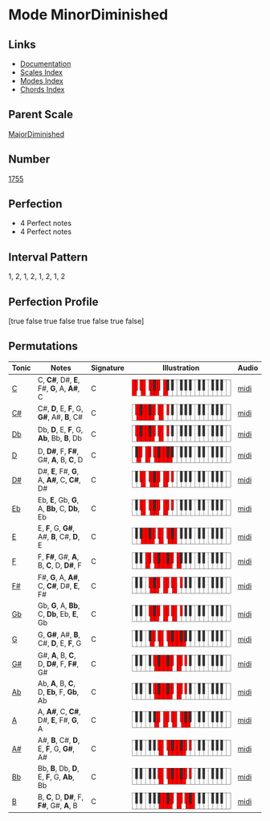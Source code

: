 # Mode MinorDiminished

## Links

- [Documentation](index.md)
- [Scales Index](Scales.md)
- [Modes Index](Modes.md)
- [Chords Index](Chords.md)

## Parent Scale

[MajorDiminished](ScaleMajorDiminished.md)

## Number

[1755](https://ianring.com/musictheory/scales/1755)

## Perfection

- 4 Perfect notes
- 4 Perfect notes

## Interval Pattern

1, 2, 1, 2, 1, 2, 1, 2

## Perfection Profile

[true false true false true false true false]

## Permutations

| Tonic | Notes | Signature | Illustration | Audio |
|-------|-------|-----------|--------------|-------|
| [C](ModeCNaturalMinorDiminished.md) | C, **C#**, D#, **E**, F#, **G**, A, **A#**, C | C | ![CNaturalMinorDiminished](ModeCNaturalMinorDiminished.png) | [midi](https://github.com/edipermadi/music/blob/main/docs/ModeCNaturalMinorDiminished.mid?raw=true) |
| [C#](ModeCSharpMinorDiminished.md) | C#, **D**, E, **F**, G, **G#**, A#, **B**, C# | C | ![CSharpMinorDiminished](ModeCSharpMinorDiminished.png) | [midi](https://github.com/edipermadi/music/blob/main/docs/ModeCSharpMinorDiminished.mid?raw=true) |
| [Db](ModeDFlatMinorDiminished.md) | Db, **D**, E, **F**, G, **Ab**, Bb, **B**, Db | C | ![DFlatMinorDiminished](ModeDFlatMinorDiminished.png) | [midi](https://github.com/edipermadi/music/blob/main/docs/ModeDFlatMinorDiminished.mid?raw=true) |
| [D](ModeDNaturalMinorDiminished.md) | D, **D#**, F, **F#**, G#, **A**, B, **C**, D | C | ![DNaturalMinorDiminished](ModeDNaturalMinorDiminished.png) | [midi](https://github.com/edipermadi/music/blob/main/docs/ModeDNaturalMinorDiminished.mid?raw=true) |
| [D#](ModeDSharpMinorDiminished.md) | D#, **E**, F#, **G**, A, **A#**, C, **C#**, D# | C | ![DSharpMinorDiminished](ModeDSharpMinorDiminished.png) | [midi](https://github.com/edipermadi/music/blob/main/docs/ModeDSharpMinorDiminished.mid?raw=true) |
| [Eb](ModeEFlatMinorDiminished.md) | Eb, **E**, Gb, **G**, A, **Bb**, C, **Db**, Eb | C | ![EFlatMinorDiminished](ModeEFlatMinorDiminished.png) | [midi](https://github.com/edipermadi/music/blob/main/docs/ModeEFlatMinorDiminished.mid?raw=true) |
| [E](ModeENaturalMinorDiminished.md) | E, **F**, G, **G#**, A#, **B**, C#, **D**, E | C | ![ENaturalMinorDiminished](ModeENaturalMinorDiminished.png) | [midi](https://github.com/edipermadi/music/blob/main/docs/ModeENaturalMinorDiminished.mid?raw=true) |
| [F](ModeFNaturalMinorDiminished.md) | F, **F#**, G#, **A**, B, **C**, D, **D#**, F | C | ![FNaturalMinorDiminished](ModeFNaturalMinorDiminished.png) | [midi](https://github.com/edipermadi/music/blob/main/docs/ModeFNaturalMinorDiminished.mid?raw=true) |
| [F#](ModeFSharpMinorDiminished.md) | F#, **G**, A, **A#**, C, **C#**, D#, **E**, F# | C | ![FSharpMinorDiminished](ModeFSharpMinorDiminished.png) | [midi](https://github.com/edipermadi/music/blob/main/docs/ModeFSharpMinorDiminished.mid?raw=true) |
| [Gb](ModeGFlatMinorDiminished.md) | Gb, **G**, A, **Bb**, C, **Db**, Eb, **E**, Gb | C | ![GFlatMinorDiminished](ModeGFlatMinorDiminished.png) | [midi](https://github.com/edipermadi/music/blob/main/docs/ModeGFlatMinorDiminished.mid?raw=true) |
| [G](ModeGNaturalMinorDiminished.md) | G, **G#**, A#, **B**, C#, **D**, E, **F**, G | C | ![GNaturalMinorDiminished](ModeGNaturalMinorDiminished.png) | [midi](https://github.com/edipermadi/music/blob/main/docs/ModeGNaturalMinorDiminished.mid?raw=true) |
| [G#](ModeGSharpMinorDiminished.md) | G#, **A**, B, **C**, D, **D#**, F, **F#**, G# | C | ![GSharpMinorDiminished](ModeGSharpMinorDiminished.png) | [midi](https://github.com/edipermadi/music/blob/main/docs/ModeGSharpMinorDiminished.mid?raw=true) |
| [Ab](ModeAFlatMinorDiminished.md) | Ab, **A**, B, **C**, D, **Eb**, F, **Gb**, Ab | C | ![AFlatMinorDiminished](ModeAFlatMinorDiminished.png) | [midi](https://github.com/edipermadi/music/blob/main/docs/ModeAFlatMinorDiminished.mid?raw=true) |
| [A](ModeANaturalMinorDiminished.md) | A, **A#**, C, **C#**, D#, **E**, F#, **G**, A | C | ![ANaturalMinorDiminished](ModeANaturalMinorDiminished.png) | [midi](https://github.com/edipermadi/music/blob/main/docs/ModeANaturalMinorDiminished.mid?raw=true) |
| [A#](ModeASharpMinorDiminished.md) | A#, **B**, C#, **D**, E, **F**, G, **G#**, A# | C | ![ASharpMinorDiminished](ModeASharpMinorDiminished.png) | [midi](https://github.com/edipermadi/music/blob/main/docs/ModeASharpMinorDiminished.mid?raw=true) |
| [Bb](ModeBFlatMinorDiminished.md) | Bb, **B**, Db, **D**, E, **F**, G, **Ab**, Bb | C | ![BFlatMinorDiminished](ModeBFlatMinorDiminished.png) | [midi](https://github.com/edipermadi/music/blob/main/docs/ModeBFlatMinorDiminished.mid?raw=true) |
| [B](ModeBNaturalMinorDiminished.md) | B, **C**, D, **D#**, F, **F#**, G#, **A**, B | C | ![BNaturalMinorDiminished](ModeBNaturalMinorDiminished.png) | [midi](https://github.com/edipermadi/music/blob/main/docs/ModeBNaturalMinorDiminished.mid?raw=true) |
